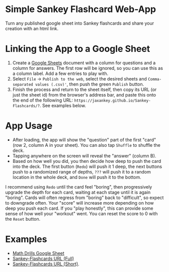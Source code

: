 # Simple Sankey Flashcard Web-App
Turn any published google sheet into Sankey flashcards and share your creation with an html link.

# Linking the App to a Google Sheet

 1. Create a [Google Sheets](https://docs.google.com/spreadsheets/u/0/) document with a column for questions and a column for answers. The first row will be ignored, so you can use this as a column label. Add a few entries to play with.
 2. Select `File` -> `Publish to the web`, select the desired sheets and `Comma-separated values (.csv)'`, then push the green `Publish` button.
 3. Finish the process and return to the sheet itself, then copy its URL (or just the sheet id) from the browser's address bar, and paste this onto the end of the following URL: `https://jaxankey.github.io/Sankey-Flashcards/?`. See examples below.

# App Usage
 * After loading, the app will show the "question" part of the first "card" (row 2, column A in your sheet). You can also tap `Shuffle` to shuffle the deck.
 * Tapping anywhere on the screen will reveal the "answer" (column B).
 * Based on how well you did, you then decide how deep to push the card into the deck. The first button (`Redo`) will push it 1 deep, the next buttons push to a randomized range of depths, `???` will push it to a random location in the whole deck, and `Done` will push it to the bottom.

I recommend using `Redo` until the card feel "boring", then progressively upgrade the depth for each card, waiting at each stage until it is again "boring". Cards will often regress from "boring" back to "difficult", so expect to downgrade often. Your "score" will increase more depending on how deep you push each card. If you "play honestly", this can provide some sense of how well your "workout" went. You can reset the score to 0 with the `Reset` button.

# Examples
 * [Math Drills Google Sheet](https://docs.google.com/spreadsheets/d/1IfWy8aefe9aNUO3OJ2bKv2Vtb28eEx2XUfMyYPiZv8c/)
 * [Sankey-Flashcards URL (Full)](https://jaxankey.github.io/Sankey-Flashcards/?https://docs.google.com/spreadsheets/d/1IfWy8aefe9aNUO3OJ2bKv2Vtb28eEx2XUfMyYPiZv8c/edit#gid=0)
 * [Sankey-Flashcards URL (Short)](https://jaxankey.github.io/Sankey-Flashcards/?1IfWy8aefe9aNUO3OJ2bKv2Vtb28eEx2XUfMyYPiZv8c).
